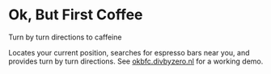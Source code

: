 # Ok, But First Coffee
Turn by turn directions to caffeine

Locates your current position, searches for espresso bars near you, and provides turn by turn directions. See [okbfc.divbyzero.nl](https://okbfc.divbyzero.nl) for a working demo.

